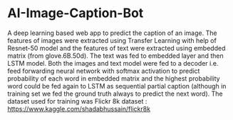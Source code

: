 # AI-Image-Caption-Bot
A deep learning based web app to predict the caption of an image. The features of images were extracted using Transfer Learning with help of Resnet-50 model and the features of text were extracted using embedded matrix (from glove.6B.50d). The text was fed to embedded layer and then LSTM model. Both the images and text model were fed to a decoder i.e. feed forwarding neural network with softmax activation to predict probability of each word in embedded matrix and the highest probability word could be fed again to LSTM as sequential partial caption (although in training set we fed the ground truth always to predict the next word). The dataset used for training was Flickr 8k dataset : https://www.kaggle.com/shadabhussain/flickr8k
